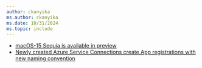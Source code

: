 ```yaml
---
author: ckanyika
ms.author: ckanyika
ms.date: 10/31/2024
ms.topic: include
---
```


- [macOS-15 Sequia is available in preview](#macOS-15-sequia-is-available-in-preview)
- [Newly created Azure Service Connections create App registrations with new naming convention](#newly-created-azure-service-connections-create-app-registrations-with-new-naming-convention)